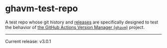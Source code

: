# ghavm-test-repo

A test repo whose git history and [releases][] are specifically designed to test
the behavior of [the GitHub Actions Version Manager (`ghavm`)][ghavm] project.

---

Current release: v3.0.1

[ghavm]: https://github.com/mccutchen/ghavm
[releases]: https://github.com/mccutchen/ghavm-test-repo/releases
